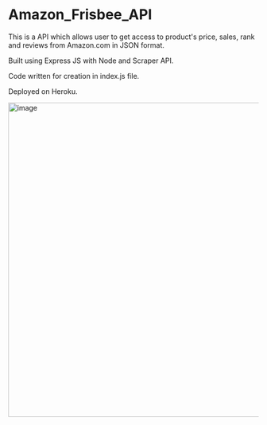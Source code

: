 # Amazon_Frisbee_API

This is a API which allows user to get access to product's price, sales, rank  and reviews from Amazon.com in JSON format.

Built using Express JS with Node and Scraper API.

Code written for creation in index.js file.

Deployed on Heroku.

<image width="632" alt="image" src="https://user-images.githubusercontent.com/81765508/190861767-75c6cbb1-9739-47d6-a3a4-10bae1c55f64.png">




